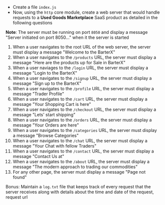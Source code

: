 

- Create a file `index.js` 
- Now, using the `http` core module, create a web server that would handle requests to a **Used Goods Marketplace** SaaS product as detailed in the following questions

**Note**: The server must be running on port `8050` and display a message "Server initiated on port 8050..." when it the server is started


1. When a user navigates to the root URL of the web server, the server must display a message "Welcome to the BarterX"
2. When a user navigates to the `/products` URL, the server must display a message "Here are the products up for Sale in BarterX"
3. When a user naviages to the `/login` URL, the server must display a message "Login to the BarterX"
4. When a user navigates to the `/signup` URL, the server must display a message "Sign up to the BarterX"
5. When a user navigates to the `/profile` URL, the server must display a message "Trader Profile"
6. When a user navigates to the `/cart` URL, the server must display a message "Your Shopping Cart is here"
7. When a user navigates to the `/checkout` URL, the server must display a message "Lets' start shipping"
8. When a user navigates to the `/orders` URL, the server must display a message "Your Orders are here"
9. When a user navigates to the `/categories` URL, the server must display a message "Browse Categories"
10. When a user navigates to the `/chat` URL, the server must display a message "Your Chat with fellow Traders"
11. When a user navigates to the `/contact` URL, the server must display a message "Contact Us at"
12. When a user navigates to the `/about` URL, the server must display a message "The modern approach to trading our commodities"
13. For any other page, the server must display a message "Page not found"

Bonus: Maintain a `log.txt` file that keeps track of every request that the server receives along with details about the time and date of the request, request url
